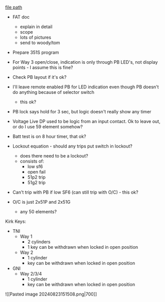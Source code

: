 
[file path](<file:///C:\Users\jnetherton\G&W Electric Co\US-PowerGridAutomation - Documents\_Lazer\Camp Humphreys (KK Interlock) - 111321>)

- FAT doc
	- explain in detail
	- scope
	- lots of pictures
	- send to woody/tom
- Prepare 351S program

- For Way 3 open/close, indication is only through PB LED's, not display points - I assume this is fine?
- Check PB layout if it's ok?
- I'll leave remote enabled PB for LED indication even though PB doesn't do anything because of selector switch
	- this ok?
- PB lock says hold for 3 sec, but logic doesn't really show any timer
- Voltage Live DP used to be logic from an input contact. Ok to leave out, or do I use 59 element somehow?
- Batt test is on 8 hour timer, that ok?
- Lockout equation - should any trips put switch in lockout?
	- does there need to be a lockout?
	- consists of:
		- low sf6
		- open fail
		- 51p2 trip
		- 51g2 trip
- Can't trip with PB if low SF6 (can still trip with O/C) - this ok?
- O/C is just 2x51P and 2x51G
	- any 50 elements?

Kirk Keys:
- TNI
	- Way 1
		- 2 cylinders
		- 1 key can be withdrawn when locked in open position
	- Way 2
		- 1 cylinder
		- key can be withdrawn when locked in open position
- GNI
	- Way 2/3/4
		- 1 cylinder
		- key can be withdrawn when locked in open position

![[Pasted image 20240823151508.png|700]]